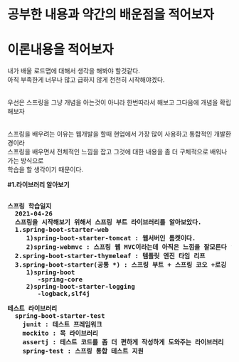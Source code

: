 공부한 내용과 약간의 배운점을 적어보자
======================================
# 이론내용을 적어보자

내가 배울 로드맵에 대해서 생각을 해봐야 할것같다.<br>
아직 부족한게 너무나 많고 급하지 않게 천천히 시작해야겠다.<br>

<br>우선은 스프링을 그냥 개념을 아는것이 아니라 한번따라서 해보고 그다음에 개념을 확립해보자<br>

<br>스프링을  배우려는 이유는 웹개발을 할때 현업에서 가장 많이 사용하고 통합적인 개발환경이라<br>
스프링을 배우면서 전체적인 느낌을 잡고 그것에 대한 내용을 좀 더 구체적으로 배워나가는 방식으로<br>
학습을 할 생각이기 때문이다.<br>

<P><strong>#1.라이브러리 알아보기
<pre><p>스프링 학습일지
  2021-04-26
  스프링을 시작해보기 위해서 스프링 부트 라이브러리를 알아보았다.   
  1.spring-boot-starter-web   
     1)spring-boot-starter-tomcat : 웹서버인 톰켓이다.
     2)spring-webmvc : 스프링 웹 MVC이라는데 아직은 느낌을 잘모른다 ㅎㅎ
  2.spring-boot-starter-thymeleaf : 템플릿 엔진 타임 리프
  3.spring-boot-starter(공통 *) : 스프링 부트 + 스프링 코오 +로깅
     1)spring-boot
        -spring-core
     2)spring-boot-starter-logging
        -logback,slf4j
<p>테스트 라이브러리
  spring-boot-starter-test
    junit : 테스트 프레임워크
    mockito : 목 라이브러리
    assertj : 테스트 코드를 좀 더 편하게 작성하게 도와주는 라이브러리
    spring-test : 스프링 통합 테스트 지원</pre>
